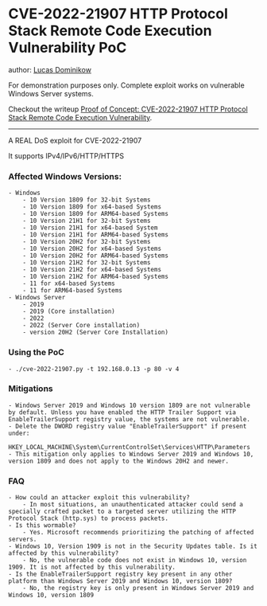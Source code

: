 # CVE-2022-21907 HTTP Protocol Stack Remote Code Execution Vulnerability PoC

author: [Lucas Dominikow](https://twitter.com/kowkovich)

For demonstration purposes only. Complete exploit works on vulnerable Windows Server systems.

Checkout the writeup [Proof of Concept: CVE-2022-21907 HTTP Protocol Stack Remote Code Execution Vulnerability](https://www.coresecurity.com/core-labs/articles/proof-concept-cve-2022-21907-http-protocol-stack-remote-code-execution).

----

A REAL DoS exploit for CVE-2022-21907

It supports IPv4/IPv6/HTTP/HTTPS

###  Affected Windows Versions:
    - Windows
        - 10 Version 1809 for 32-bit Systems
        - 10 Version 1809 for x64-based Systems
        - 10 Version 1809 for ARM64-based Systems
        - 10 Version 21H1 for 32-bit Systems
        - 10 Version 21H1 for x64-based System
        - 10 Version 21H1 for ARM64-based Systems
        - 10 Version 20H2 for 32-bit Systems
        - 10 Version 20H2 for x64-based Systems
        - 10 Version 20H2 for ARM64-based Systems
        - 10 Version 21H2 for 32-bit Systems
        - 10 Version 21H2 for x64-based Systems
        - 10 Version 21H2 for ARM64-based Systems
        - 11 for x64-based Systems
        - 11 for ARM64-based Systems
    - Windows Server
        - 2019
        - 2019 (Core installation)
        - 2022
        - 2022 (Server Core installation)
        - version 20H2 (Server Core Installation)

### Using the PoC
    - ./cve-2022-21907.py -t 192.168.0.13 -p 80 -v 4

### Mitigations
    - Windows Server 2019 and Windows 10 version 1809 are not vulnerable by default. Unless you have enabled the HTTP Trailer Support via EnableTrailerSupport registry value, the systems are not vulnerable.
    - Delete the DWORD registry value "EnableTrailerSupport" if present under:
        HKEY_LOCAL_MACHINE\System\CurrentControlSet\Services\HTTP\Parameters
    - This mitigation only applies to Windows Server 2019 and Windows 10, version 1809 and does not apply to the Windows 20H2 and newer.

### FAQ
    - How could an attacker exploit this vulnerability?
        - In most situations, an unauthenticated attacker could send a specially crafted packet to a targeted server utilizing the HTTP Protocol Stack (http.sys) to process packets.
    - Is this wormable?
        - Yes. Microsoft recommends prioritizing the patching of affected servers.
    - Windows 10, Version 1909 is not in the Security Updates table. Is it affected by this vulnerability?
        - No, the vulnerable code does not exist in Windows 10, version 1909. It is not affected by this vulnerability.
    - Is the EnableTrailerSupport registry key present in any other platform than Windows Server 2019 and Windows 10, version 1809?
        - No, the registry key is only present in Windows Server 2019 and Windows 10, version 1809
